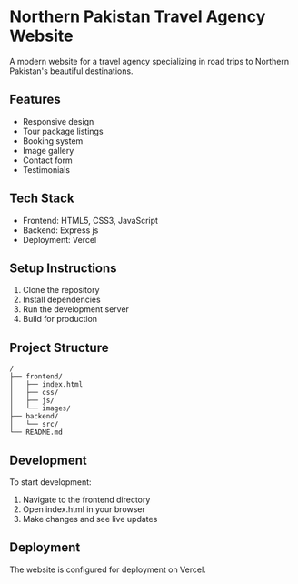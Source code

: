 # Northern Pakistan Travel Agency Website

A modern website for a travel agency specializing in road trips to Northern Pakistan's beautiful destinations.

## Features
- Responsive design
- Tour package listings
- Booking system
- Image gallery
- Contact form
- Testimonials

## Tech Stack
- Frontend: HTML5, CSS3, JavaScript
- Backend: Express js
- Deployment: Vercel

## Setup Instructions
1. Clone the repository
2. Install dependencies
3. Run the development server
4. Build for production

## Project Structure
```
/
├── frontend/
│   ├── index.html
│   ├── css/
│   ├── js/
│   └── images/
├── backend/
│   └── src/
└── README.md
```

## Development
To start development:
1. Navigate to the frontend directory
2. Open index.html in your browser
3. Make changes and see live updates

## Deployment
The website is configured for deployment on Vercel. 
